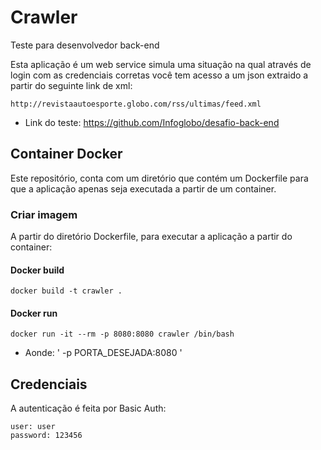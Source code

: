 # Crawler
Teste para desenvolvedor back-end

Esta aplicação é um web service simula uma situação na qual através de login com as credenciais corretas você tem acesso a um json extraido a partir do seguinte link de xml:

````
http://revistaautoesporte.globo.com/rss/ultimas/feed.xml
````

* Link do teste: https://github.com/Infoglobo/desafio-back-end

## Container Docker

Este repositório, conta com um diretório que contém um Dockerfile para que a aplicação apenas seja executada a partir de um container.

### Criar imagem
A partir do diretório Dockerfile, para executar a aplicação a partir do container:
#### Docker build
````
docker build -t crawler .
````
#### Docker run
````
docker run -it --rm -p 8080:8080 crawler /bin/bash
````
* Aonde: ' -p PORTA_DESEJADA:8080 '

## Credenciais

A autenticação é feita por Basic Auth:
```
user: user
password: 123456
```